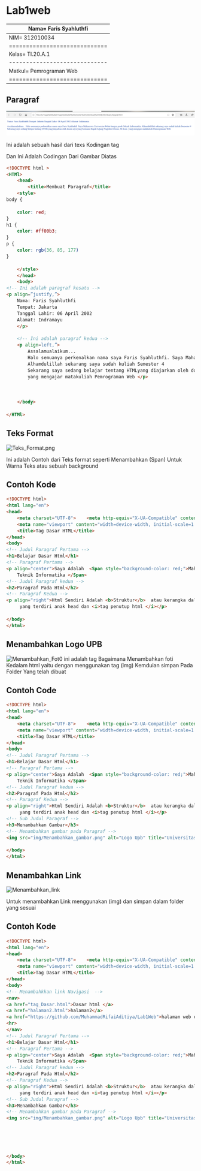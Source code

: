# Lab1web

| Nama= Faris Syahluthfi      | 
|-----------------------------|
| NIM= 312010034              |
|=============================| 
| Kelas= TI.20.A.1            |
|-----------------------------|
| Matkul= Pemrograman Web     |
|=============================|

## Paragraf
![Membuat_Paragraf](screenshot/Membuat_Paragraf.PNG)

Ini adalah sebuah hasil dari texs Kodingan tag <p>
 Dan Ini Adalah Codingan Dari Gambar Diatas

```html
<!DOCTYPE html >
<HTMl>
    <head>
        <title>Membuat Paragraf</title>
    <style>
body {

    color: red;
}
h1 {
	color: #ff00b3;
}
p {
	color: rgb(36, 85, 177)
}

    </style>
    </head>
    <body>
<!-- Ini adalah paragraf kesatu -->
<p align=”justify,”>
    Nama: Faris Syahluthfi
    Tempat: Jakarta
    Tanggal Lahir: 06 April 2002
    Alamat: Indramayu
    </p>

    <!-- Ini adalah paragraf kedua -->
    <p align=left,”>
        Assalamualaikum...
        Halo semuanya perkenalkan nama saya Faris Syahluthfi. Saya Mahasiswa Universitas Pelita bangsa prodi Teknik Informatika.
        Alhamdulillah sekarang saya sudah kuliah Semester 4
        Sekarang saya sedang belajar tentang HTMLyang diajarkan oleh dosen saya yang bernama Bapak Agung Nugroho,S.Kom.,M.Kom.
        yang mengajar matakuliah Pemrograman Web </p>



    </body>
    
</HTMl>
```
## Teks Format
![Teks_Format.png](img/Teks_Format.png)

Ini adalah Contoh dari Teks format seperti Menambahkan (Span) Untuk Warna Teks atau sebuah background
## Contoh Kode
```Html
<!DOCTYPE html>
<html lang="en">
<head>
    <meta charset="UTF-8">    <meta http-equiv="X-UA-Compatible" content="IE=edge">
    <meta name="viewport" content="width=device-width, initial-scale=1.0">
    <title>Tag Dasar HTML</title>
</head>
<body>
<!-- Judul Paragraf Pertama -->
<h1>Belajar Dasar Html</h1>
<!-- Paragraf Pertama -->
<p align="center">Saya Adalah  <Span style="background-color: red;">Mahsiswa Universitas Pelita Bangsa Jurisan
    Teknik Informatika </Span> 
<!-- Judul Paragraf kedua -->
<h2>Paragraf Pada Html</h2>
<!-- Paragraf Kedua -->
<p align="right">Html Sendiri Adalah <b>Struktur</b>  atau kerangka dalam <u>membuat website</u> 
     yang terdiri anak head dan <i>tag penutup html </i></p>                                             
   
</body>
</html>
```
## Menambahkan Logo UPB
![Menambahkan_Fot0](img/Menambahkan_Foto.png)
ini adalah tag Bagaimana Menambahkan foti Kedalam html yaitu dengan menggunakan tag (img) Kemduian simpan Pada Folder Yang telah dibuat

## Contoh Code
```html
<!DOCTYPE html>
<html lang="en">
<head>
    <meta charset="UTF-8">    <meta http-equiv="X-UA-Compatible" content="IE=edge">
    <meta name="viewport" content="width=device-width, initial-scale=1.0">
    <title>Tag Dasar HTML</title>
</head>
<body>
<!-- Judul Paragraf Pertama -->
<h1>Belajar Dasar Html</h1>
<!-- Paragraf Pertama -->
<p align="center">Saya Adalah  <Span style="background-color: red;">Mahsiswa Universitas Pelita Bangsa Jurisan
    Teknik Informatika </Span> 
<!-- Judul Paragraf kedua -->
<h2>Paragraf Pada Html</h2>
<!-- Paragraf Kedua -->
<p align="right">Html Sendiri Adalah <b>Struktur</b>  atau kerangka dalam <u>membuat website</u> 
     yang terdiri anak head dan <i>tag penutup html </i></p>                                                        
<!-- Sub Judul Paragraf -->
<h3>Menambahkan Gambar</h3>   
<!-- Menambahkan gambar pada Paragraf -->
<img src="img/Menambahkan_gambar.png" alt="Logo Upb" title="Universitas Pelita Bangsa">

</body>
</html>
```
## Menambahkan Link
![Menambahkan_link](img/Menambahkan_link.png)

Untuk menambahkan Link menggunakan (img) dan simpan dalam folder yang sesuai

## Contoh Kode
```html
<!DOCTYPE html>
<html lang="en">
<head>
    <meta charset="UTF-8">    <meta http-equiv="X-UA-Compatible" content="IE=edge">
    <meta name="viewport" content="width=device-width, initial-scale=1.0">
    <title>Tag Dasar HTML</title>
</head>
<body>
<!-- Menambahkkan link Navigasi  -->
<nav>
<a href="tag_Dasar.html">Dasar html </a>
<a href="halaman2.html">halaman2</a>
<a href="https://github.com/MuhammadRifaiAditiya/Lab1Web">halaman web ekternal google</a>
<hr>
</nav>
<!-- Judul Paragraf Pertama -->
<h1>Belajar Dasar Html</h1>
<!-- Paragraf Pertama -->
<p align="center">Saya Adalah  <Span style="background-color: red;">Mahsiswa Universitas Pelita Bangsa Jurisan
    Teknik Informatika </Span> 
<!-- Judul Paragraf kedua -->
<h2>Paragraf Pada Html</h2>
<!-- Paragraf Kedua -->
<p align="right">Html Sendiri Adalah <b>Struktur</b>  atau kerangka dalam <u>membuat website</u> 
     yang terdiri anak head dan <i>tag penutup html </i></p>                                                        
<!-- Sub Judul Paragraf -->
<h3>Menambahkan Gambar</h3>   
<!-- Menambahkan gambar pada Paragraf -->
<img src="img/Menambahkan_gambar.png" alt="Logo Upb" title="Universitas Pelita Bangsa">





</body>
</html>




```
